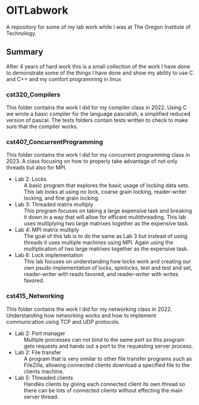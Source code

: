 # OITLabwork
A repository for some of my lab work while I was at The Oregon Institute of Technology.

<h2>Summary</h2>
After 4 years of hard work this is a small collection of the work I have done to demonstrate some of the things I have done and show my ability to use C and C++ and my comfort programming in linux


<h3>cst320_Compilers</h3>
This folder contains the work I did for my compiler class in 2022. Using C we wrote a basic compiler for the language pascalish, a simplified reduced version of pascal. The tests folders contain tests written to check to make sure that the compiler works.

<h3>cst407_ConcurrentProgramming</h3>
This folder contains the work I did for my concurrent programming class in 2023. A class focusing on how to properly take advantage of not only threads but also for MPI.
<ul>
    <li>
        Lab 2: Locks
        <ul style="list-style-type: none;">
            <li>A basic program that explores the basic usage of locking data sets. This lab looks at using no lock, coarse grain locking, reader-writer locking, and fine grain locking.</li>
        </ul>
    </li>
    <li>
        Lab 3: Threaded matrix multiply
        <ul style="list-style-type: none;">
            <li>This program focuses on taking a large expensive task and breaking it down in a way that will allow for efficent multithreading. This lab uses multiplying two large matrixes together as the expensive task.</li>
        </ul>
    </li>
    <li>
        Lab 4: MPI matrix multiply
        <ul style="list-style-type: none;">
            <li>The goal of this lab is to do the same as Lab 3 but instead of using threads it uses multiple machines using MPI. Again using the multiplication of two large matrixes together as the expensive task.</li>
        </ul>
    </li>
    <li>
        Lab 6: Lock implementation
        <ul style="list-style-type: none;">
            <li>This lab focuses on understanding how locks work and creating our own psudo implementation of locks, spinlocks, test and test and set, reader-writer with reads favored, and reader-writer with writes favored.</li>
        </ul>
    </li>
</ul>

<h3>cst415_Networking</h3>
This folder contains the work I did for my networking class in 2022. Understanding how networking works and how to implement communication using TCP and UDP protocols.
<ul>
    <li>
        Lab 2: Port manager
        <ul style="list-style-type: none;">
            <li>Multiple processes can not bind to the same port so this program gets requests and hands out a port to the requesting server process.</li>
        </ul>
    </li>
    <li>
        Lab 2: File transfer
        <ul style="list-style-type: none;">
            <li>A program that is very similar to other file transfer programs such as FileZilla, allowing connected clients download a specified file to the clients machine.</li>
        </ul>
    </li>
    <li>
        Lab 5: Threaded clients
        <ul style="list-style-type: none;">
            <li>Handles clients by giving each connected client its own thread so there can be lots of connected clients without effecting the main server thread.</li>
        </ul>
    </li>
</ul>
